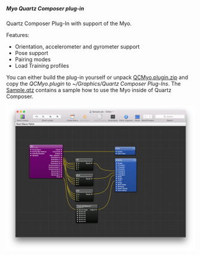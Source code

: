 ##### Myo Quartz Composer plug-in

Quartz Composer Plug-In with support of the Myo.

Features:
 - Orientation, accelerometer and gyrometer support
 - Pose support
 - Pairing modes
 - Load Training profiles

You can either build the plug-in yourself or unpack [QCMyo.plugin.zip](QCMyo.plugin.zip) and copy the *QCMyo.plugin* to *~/Graphics/Quartz Composer Plug-Ins*.
The [Sample.qtz](Sample.qtz) contains a sample how to use the Myo inside of Quartz Composer.

![Screenshot](Screenshot.png)